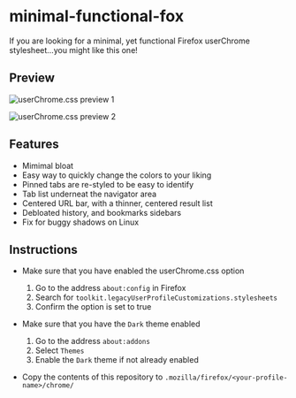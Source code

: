# minimal-functional-fox

If you are looking for a minimal, yet functional Firefox userChrome stylesheet...you might like this one!

## Preview

![userChrome.css preview 1](https://github.com/turing753/myuserchrome/blob/master/preview_1.png)

![userChrome.css preview 2](https://github.com/turing753/myuserchrome/blob/master/preview_2.png)

## Features

* Mimimal bloat
* Easy way to quickly change the colors to your liking
* Pinned tabs are re-styled to be easy to identify
* Tab list underneat the navigator area
* Centered URL bar, with a thinner, centered result list
* Debloated history, and bookmarks sidebars
* Fix for buggy shadows on Linux

## Instructions

* Make sure that you have enabled the userChrome.css option
  1. Go to the address `about:config` in Firefox
  2. Search for `toolkit.legacyUserProfileCustomizations.stylesheets`
  3. Confirm the option is set to true

* Make sure that you have the `Dark` theme enabled
  1. Go to the address `about:addons`
  2. Select `Themes`
  3. Enable the `Dark` theme if not already enabled

* Copy the contents of this repository to `.mozilla/firefox/<your-profile-name>/chrome/`
